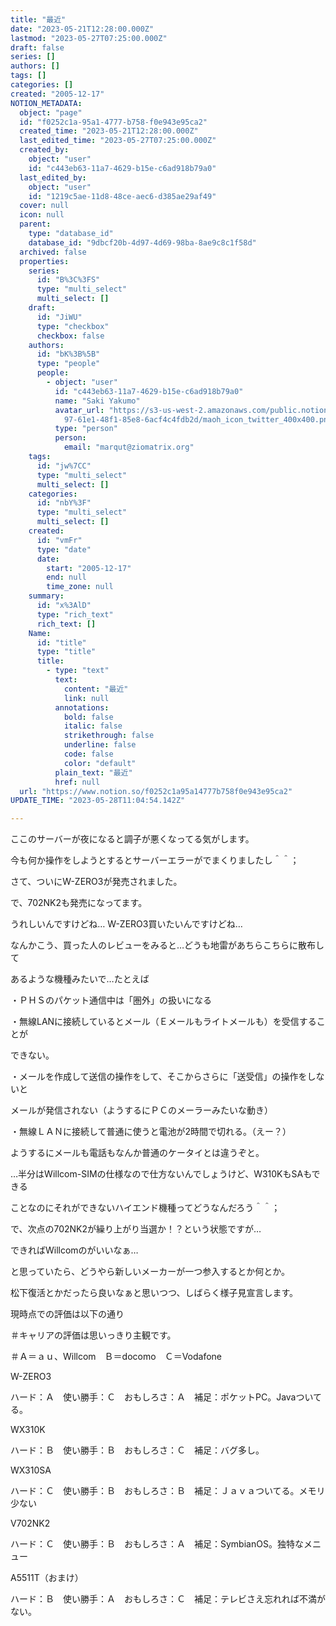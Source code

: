 ```yaml
---
title: "最近"
date: "2023-05-21T12:28:00.000Z"
lastmod: "2023-05-27T07:25:00.000Z"
draft: false
series: []
authors: []
tags: []
categories: []
created: "2005-12-17"
NOTION_METADATA:
  object: "page"
  id: "f0252c1a-95a1-4777-b758-f0e943e95ca2"
  created_time: "2023-05-21T12:28:00.000Z"
  last_edited_time: "2023-05-27T07:25:00.000Z"
  created_by:
    object: "user"
    id: "c443eb63-11a7-4629-b15e-c6ad918b79a0"
  last_edited_by:
    object: "user"
    id: "1219c5ae-11d8-48ce-aec6-d385ae29af49"
  cover: null
  icon: null
  parent:
    type: "database_id"
    database_id: "9dbcf20b-4d97-4d69-98ba-8ae9c8c1f58d"
  archived: false
  properties:
    series:
      id: "B%3C%3FS"
      type: "multi_select"
      multi_select: []
    draft:
      id: "JiWU"
      type: "checkbox"
      checkbox: false
    authors:
      id: "bK%3B%5B"
      type: "people"
      people:
        - object: "user"
          id: "c443eb63-11a7-4629-b15e-c6ad918b79a0"
          name: "Saki Yakumo"
          avatar_url: "https://s3-us-west-2.amazonaws.com/public.notion-static.com/3ad1c4\
            97-61e1-48f1-85e8-6acf4c4fdb2d/maoh_icon_twitter_400x400.png"
          type: "person"
          person:
            email: "marqut@ziomatrix.org"
    tags:
      id: "jw%7CC"
      type: "multi_select"
      multi_select: []
    categories:
      id: "nbY%3F"
      type: "multi_select"
      multi_select: []
    created:
      id: "vmFr"
      type: "date"
      date:
        start: "2005-12-17"
        end: null
        time_zone: null
    summary:
      id: "x%3AlD"
      type: "rich_text"
      rich_text: []
    Name:
      id: "title"
      type: "title"
      title:
        - type: "text"
          text:
            content: "最近"
            link: null
          annotations:
            bold: false
            italic: false
            strikethrough: false
            underline: false
            code: false
            color: "default"
          plain_text: "最近"
          href: null
  url: "https://www.notion.so/f0252c1a95a14777b758f0e943e95ca2"
UPDATE_TIME: "2023-05-28T11:04:54.142Z"

---
```

<link rel="stylesheet" href="https://cdn.jsdelivr.net/npm/katex@0.16.2/dist/katex.min.css" integrity="sha384-bYdxxUwYipFNohQlHt0bjN/LCpueqWz13HufFEV1SUatKs1cm4L6fFgCi1jT643X" crossorigin="anonymous">


ここのサーバーが夜になると調子が悪くなってる気がします。


今も何か操作をしようとするとサーバーエラーがでまくりましたし＾＾；


さて、ついにW-ZERO3が発売されました。


で、702NK2も発売になってます。


うれしいんですけどね… W-ZERO3買いたいんですけどね…


なんかこう、買った人のレビューをみると…どうも地雷があちらこちらに散布して


あるような機種みたいで…たとえば


・ＰＨＳのパケット通信中は「圏外」の扱いになる


・無線LANに接続しているとメール（Ｅメールもライトメールも）を受信することが


できない。


・メールを作成して送信の操作をして、そこからさらに「送受信」の操作をしないと


メールが発信されない（ようするにＰＣのメーラーみたいな動き）


・無線ＬＡＮに接続して普通に使うと電池が2時間で切れる。（えー？）


ようするにメールも電話もなんか普通のケータイとは違うぞと。


…半分はWillcom-SIMの仕様なので仕方ないんでしょうけど、W310KもSAもできる


ことなのにそれができないハイエンド機種ってどうなんだろう＾＾；


で、次点の702NK2が繰り上がり当選か！？という状態ですが…


できればWillcomのがいいなぁ…


と思っていたら、どうやら新しいメーカーが一つ参入するとか何とか。


松下復活とかだったら良いなぁと思いつつ、しばらく様子見宣言します。


現時点での評価は以下の通り


＃キャリアの評価は思いっきり主観です。


＃Ａ＝ａｕ、Willcom　Ｂ＝docomo　Ｃ＝Vodafone


W-ZERO3


ハード：Ａ　使い勝手：Ｃ　おもしろさ：Ａ　補足：ポケットPC。Javaついてる。


WX310K


ハード：Ｂ　使い勝手：Ｂ　おもしろさ：Ｃ　補足：バグ多し。


WX310SA


ハード：Ｃ　使い勝手：Ｂ　おもしろさ：Ｂ　補足：Ｊａｖａついてる。メモリ少ない


V702NK2


ハード：Ｃ　使い勝手：Ｂ　おもしろさ：Ａ　補足：SymbianOS。独特なメニュー


A5511T（おまけ）


ハード：Ｂ　使い勝手：Ａ　おもしろさ：Ｃ　補足：テレビさえ忘れれば不満がない。

